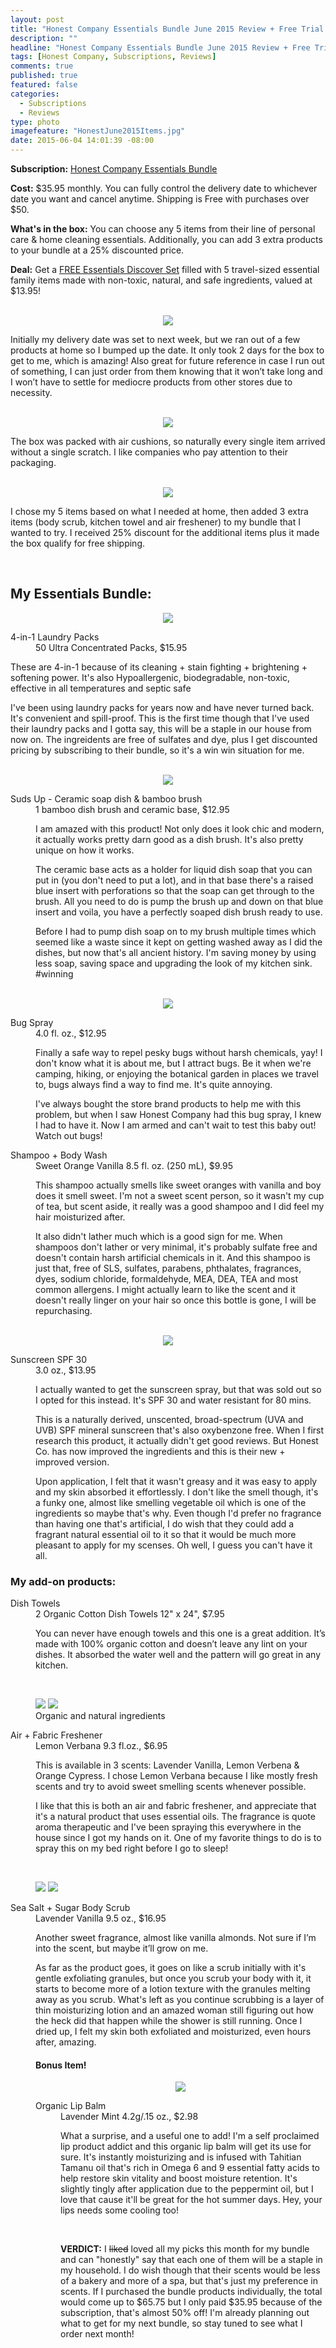 ```yaml
---
layout: post
title: "Honest Company Essentials Bundle June 2015 Review + Free Trial Box!"
description: ""
headline: "Honest Company Essentials Bundle June 2015 Review + Free Trial Box!"
tags: [Honest Company, Subscriptions, Reviews]
comments: true
published: true
featured: false
categories: 
  - Subscriptions
  - Reviews
type: photo
imagefeature: "HonestJune2015Items.jpg"
date: 2015-06-04 14:01:39 -08:00
---
```


<p><b>Subscription:</b> <a href="http://www.honest.com/refer_to/792187">Honest Company Essentials Bundle</a></p>
<p><b>Cost:</b> $35.95 monthly. You can fully control the delivery date to whichever date you want and cancel anytime. Shipping is Free with purchases over $50.</p>
<p><b>What's in the box:</b> You can choose any 5 items from their line of personal care & home cleaning essentials. Additionally, you can add 3 extra products to your bundle at a 25% discounted price.</p>
<p><b>Deal:</b> Get a <a href="http://www.honest.com/refer_to/792187">FREE Essentials Discover Set</a> filled with 5 travel-sized essential family items made with non-toxic, natural, and safe ingredients, valued at $13.95!</p>
<br>

<center><img src='/images/HonestJune2015Box.jpg'></center>
<p>Initially my delivery date was set to next week, but we ran out of a few products at home so I bumped up the date. It only took 2 days for the box to get to me, which is amazing! Also great for future reference in case I run out of something, I can just order from them knowing that it won’t take long and I won’t have to settle for mediocre products from other stores due to necessity.</p>
<br>

<center><img src='/images/HonestJune2015OpenBox.jpg'></center>
<p>The box was packed with air cushions, so naturally every single item arrived without a single scratch. I like companies who pay attention to their packaging.</p>
<br>

<center><img src='/images/HonestJune2015Items.jpg'></center>
<p>I chose my 5 items based on what I needed at home, then added 3 extra items (body scrub, kitchen towel and air freshener) to my bundle that I wanted to try. I received 25% discount for the additional items plus it made the box qualify for free shipping.</p>
<br>

## My Essentials Bundle:

<center><img src='/images/HonestJune2015LaundryPacks.jpg'></center>
<DL>
<DT>4-in-1 Laundry Packs</DT>
<DD>50 Ultra Concentrated Packs, $15.95</DD>
<p>These are 4-in-1 because of its cleaning + stain fighting + brightening + softening power. It's also Hypoallergenic, biodegradable, non-toxic, effective in all temperatures and septic safe</p>
<p>I've been using laundry packs for years now and have never turned back. It's convenient and spill-proof. This is the first time though that I've used their laundry packs and I gotta say, this will be a staple in our house from now on. The ingreidents are free of sulfates and dye, plus I get discounted pricing by subscribing to their bundle, so it's a win win situation for me.</p>
</DL>

<br>

<center><img src='/images/HonestJune2015DishBrush.jpg'></center>
<DL>
<DT>Suds Up - Ceramic soap dish & bamboo brush</DT>
<DD>1 bamboo dish brush and ceramic base, $12.95<DD>
<p>I am amazed with this product! Not only does it look chic and modern, it actually works pretty darn good as a dish brush. It's also pretty unique on how it works.</p>
<p>The ceramic base acts as a holder for liquid dish soap that you can put in (you don't need to put a lot), and in that base there's a raised blue insert with perforations so that the soap can get through to the brush. All you need to do is pump the brush up and down on that blue insert and voila, you have a perfectly soaped dish brush ready to use.</p>
<p>Before I had to pump dish soap on to my brush multiple times which seemed like a waste since it kept on getting washed away as I did the dishes, but now that's all ancient history. I'm saving money by using less soap, saving space and upgrading the look of my kitchen sink. #winning</p>
</DL>

<br>

<center><img src='/images/HonestJune2015BugSprayShampoo.jpg'></center>
<DL>
<DT>Bug Spray</DT>
<DD>4.0 fl. oz., $12.95<DD>
<p>Finally a safe way to repel pesky bugs without harsh chemicals, yay! I don't know what it is about me, but I attract bugs. Be it when we're camping, hiking, or enjoying the botanical garden in places we travel to, bugs always find a way to find me. It's quite annoying.</p>
<p>I've always bought the store brand products to help me with this problem, but when I saw Honest Company had this bug spray, I knew I had to have it. Now I am armed and can't wait to test this baby out! Watch out bugs!</p>
</DL>
<DL>
<DT>Shampoo + Body Wash</DT>
<DD>Sweet Orange Vanilla 8.5 fl. oz. (250 mL), $9.95<DD>
<p>This shampoo actually smells like sweet oranges with vanilla and boy does it smell sweet. I'm not a sweet scent person, so it wasn't my cup of tea, but scent aside, it really was a good shampoo and I did feel my hair moisturized after.</p>
<p>It also didn't lather much which is a good sign for me. When shampoos don't lather or very minimal, it's probably sulfate free and doesn't contain harsh artificial chemicals in it. And this shampoo is just that, free of SLS, sulfates, parabens, phthalates, fragrances, dyes, sodium chloride, formaldehyde, MEA, DEA, TEA and most common allergens. I might actually learn to like the scent and it doesn't really linger on your hair so once this bottle is gone, I will be repurchasing.</p>
</DL>

<br>

<center><img src='/images/HonestJune2015SunscreenTowel.jpg'></center>
<DL>
<DT>Sunscreen SPF 30</DT>
<DD>3.0 oz., $13.95<DD>
<p>I actually wanted to get the sunscreen spray, but that was sold out so I opted for this instead. It's SPF 30 and water resistant for 80 mins.</p>
<p>This is a naturally derived, unscented, broad-spectrum (UVA and UVB) SPF mineral sunscreen that's also oxybenzone free. When I first research this product, it actually didn't get good reviews. But Honest Co. has now improved the ingredients and this is their new + improved version.</p>
<p>Upon application, I felt that it wasn't greasy and it was easy to apply and my skin absorbed it effortlessly. I don't like the smell though, it's a funky one, almost like smelling vegetable oil which is one of the ingredients so maybe that's why. Even though I'd prefer no fragrance than having one that's artificial, I do wish that they could add a fragrant natural essential oil to it so that it would be much more pleasant to apply for my scenses. Oh well, I guess you can't have it all.</p>
</DL>

### My add-on products:

<DL>
<DT>Dish Towels</DT>
<DD>2 Organic Cotton Dish Towels 12" x 24", $7.95<DD>
<p>You can never have enough towels and this one is a great addition. It’s made with 100% organic cotton and doesn’t leave any lint on your dishes. It absorbed the water well and the pattern will go great in any kitchen.</p>
</DL>

<br>

<figure class="half">
  <img src='/images/HonestJune2015AirFreshener.jpg'>
  <img src='/images/HonestJune2015AirFreshener2.jpg'>
  <figcaption>Organic and natural ingredients</figcaption>
</figure>

<DL>
<DT>Air + Fabric Freshener</DT>
<DD>Lemon Verbana 9.3 fl.oz., $6.95<DD>
<p>This is available in 3 scents: Lavender Vanilla, Lemon Verbena & Orange Cypress. I chose Lemon Verbana because I like mostly fresh scents and try to avoid sweet smelling scents whenever possible.</p>
<p>I like that this is both an air and fabric freshener, and appreciate that it's a natural product that uses essential oils. The fragrance is quote aroma therapeutic and I've been spraying this everywhere in the house since I got my hands on it. One of my favorite things to do is to spray this on my bed right before I go to sleep!</p>
</DL>

<br>

<figure class="half">
  <img src='/images/HonestJune2015Scrub.jpg'>
  <img src='/images/HonestJune2015Scrub2.jpg'>
</figure>

<DL>
<DT>Sea Salt + Sugar Body Scrub</DT>
<DD>Lavender Vanilla 9.5 oz., $16.95<DD>
<p>Another sweet fragrance, almost like vanilla almonds. Not sure if I’m into the scent, but maybe it’ll grow on me.</p>
<p>As far as the product goes, it goes on like a scrub initially with it's gentle exfoliating granules, but once you scrub your body with it, it starts to become more of a lotion texture with the granules melting away as you scrub. What's left as you continue scrubbing is a layer of thin moisturizing lotion and an amazed woman still figuring out how the heck did that happen while the shower is still running. Once I dried up, I felt my skin both exfoliated and moisturized, even hours after, amazing.</p>

#### Bonus Item!

<center><img src='/images/HonestJune2015LipBalm.jpg'></center>
<DL>
<DT>Organic Lip Balm</DT>
<DD>Lavender Mint 4.2g/.15 oz., $2.98<DD>
<p>What a surprise, and a useful one to add! I'm a self proclaimed lip product addict and this organic lip balm will get its use for sure. It's instantly moisturizing and is infused with Tahitian Tamanu oil that's rich in Omega 6 and 9 essential fatty acids to help restore skin vitality and boost moisture retention. It's slightly tingly after application due to the peppermint oil, but I love that cause it'll be great for the hot summer days. Hey, your lips needs some cooling too!</p>

<br>

<p><b>VERDICT:</b> I <strike>liked</strike> loved all my picks this month for my bundle and can "honestly" say that each one of them will be a staple in my household. I do wish though that their scents would be less of a bakery and more of a spa, but that's just my preference in scents. If I purchased the bundle products individually, the total would come up to $65.75 but I only paid $35.95 because of the subscription, that's almost 50% off! I'm already planning out what to get for my next bundle, so stay tuned to see what I order next month!</p>
